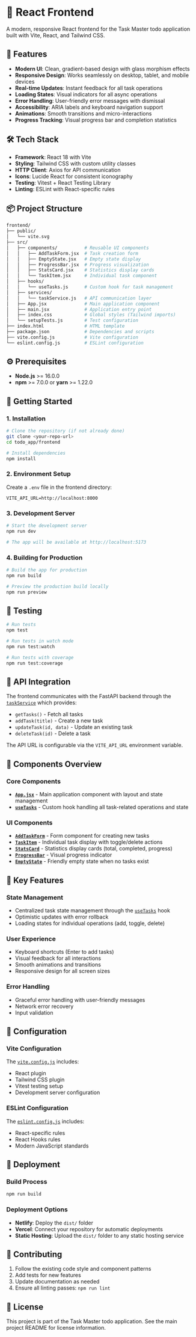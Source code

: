# 📝 React Frontend

A modern, responsive React frontend for the Task Master todo application built with Vite, React, and Tailwind CSS.

## 🚀 Features

- **Modern UI**: Clean, gradient-based design with glass morphism effects
- **Responsive Design**: Works seamlessly on desktop, tablet, and mobile devices
- **Real-time Updates**: Instant feedback for all task operations
- **Loading States**: Visual indicators for all async operations
- **Error Handling**: User-friendly error messages with dismissal
- **Accessibility**: ARIA labels and keyboard navigation support
- **Animations**: Smooth transitions and micro-interactions
- **Progress Tracking**: Visual progress bar and completion statistics

## 🛠️ Tech Stack

- **Framework**: React 18 with Vite
- **Styling**: Tailwind CSS with custom utility classes
- **HTTP Client**: Axios for API communication
- **Icons**: Lucide React for consistent iconography
- **Testing**: Vitest + React Testing Library
- **Linting**: ESLint with React-specific rules

## 📦 Project Structure

``` sh
frontend/
├── public/
│   └── vite.svg
├── src/
│   ├── components/          # Reusable UI components
│   │   ├── AddTaskForm.jsx  # Task creation form
│   │   ├── EmptyState.jsx   # Empty state display
│   │   ├── ProgressBar.jsx  # Progress visualization
│   │   ├── StatsCard.jsx    # Statistics display cards
│   │   └── TaskItem.jsx     # Individual task component
│   ├── hooks/
│   │   └── useTasks.js      # Custom hook for task management
│   ├── services/
│   │   └── taskService.js   # API communication layer
│   ├── App.jsx              # Main application component
│   ├── main.jsx             # Application entry point
│   ├── index.css            # Global styles (Tailwind imports)
│   └── setupTests.js        # Test configuration
├── index.html               # HTML template
├── package.json             # Dependencies and scripts
├── vite.config.js           # Vite configuration
└── eslint.config.js         # ESLint configuration
```

## ⚙️ Prerequisites

- **Node.js** >= 16.0.0
- **npm** >= 7.0.0 or **yarn** >= 1.22.0

## 🚀 Getting Started

### 1. Installation

```bash
# Clone the repository (if not already done)
git clone <your-repo-url>
cd todo_app/frontend

# Install dependencies
npm install
```

### 2. Environment Setup

Create a `.env` file in the frontend directory:

```env
VITE_API_URL=http://localhost:8000
```

### 3. Development Server

```bash
# Start the development server
npm run dev

# The app will be available at http://localhost:5173
```

### 4. Building for Production

```bash
# Build the app for production
npm run build

# Preview the production build locally
npm run preview
```

## 🧪 Testing

```bash
# Run tests
npm test

# Run tests in watch mode
npm run test:watch

# Run tests with coverage
npm run test:coverage
```

## 📝 API Integration

The frontend communicates with the FastAPI backend through the [`taskService`](src/services/taskService.js) which provides:

- `getTasks()` - Fetch all tasks
- `addTask(title)` - Create a new task
- `updateTask(id, data)` - Update an existing task
- `deleteTask(id)` - Delete a task

The API URL is configurable via the `VITE_API_URL` environment variable.

## 🎨 Components Overview

### Core Components

- **[`App.jsx`](src/App.jsx)** - Main application component with layout and state management
- **[`useTasks`](src/hooks/useTasks.js)** - Custom hook handling all task-related operations and state

### UI Components

- **[`AddTaskForm`](src/components/AddTaskForm.jsx)** - Form component for creating new tasks
- **[`TaskItem`](src/components/TaskItem.jsx)** - Individual task display with toggle/delete actions
- **[`StatsCard`](src/components/StatsCard.jsx)** - Statistics display cards (total, completed, progress)
- **[`ProgressBar`](src/components/ProgressBar.jsx)** - Visual progress indicator
- **[`EmptyState`](src/components/EmptyState.jsx)** - Friendly empty state when no tasks exist

## 🎯 Key Features

### State Management

- Centralized task state management through the [`useTasks`](src/hooks/useTasks.js) hook
- Optimistic updates with error rollback
- Loading states for individual operations (add, toggle, delete)

### User Experience

- Keyboard shortcuts (Enter to add tasks)
- Visual feedback for all interactions
- Smooth animations and transitions
- Responsive design for all screen sizes

### Error Handling

- Graceful error handling with user-friendly messages
- Network error recovery
- Input validation

## 🔧 Configuration

### Vite Configuration

The [`vite.config.js`](vite.config.js) includes:

- React plugin
- Tailwind CSS plugin
- Vitest testing setup
- Development server configuration

### ESLint Configuration

The [`eslint.config.js`](eslint.config.js) includes:

- React-specific rules
- React Hooks rules
- Modern JavaScript standards

## 🚀 Deployment

### Build Process

```bash
npm run build
```

### Deployment Options

- **Netlify**: Deploy the `dist/` folder
- **Vercel**: Connect your repository for automatic deployments
- **Static Hosting**: Upload the `dist/` folder to any static hosting service

## 🤝 Contributing

1. Follow the existing code style and component patterns
2. Add tests for new features
3. Update documentation as needed
4. Ensure all linting passes: `npm run lint`

## 📄 License

This project is part of the Task Master todo application. See the main project README for license information.
